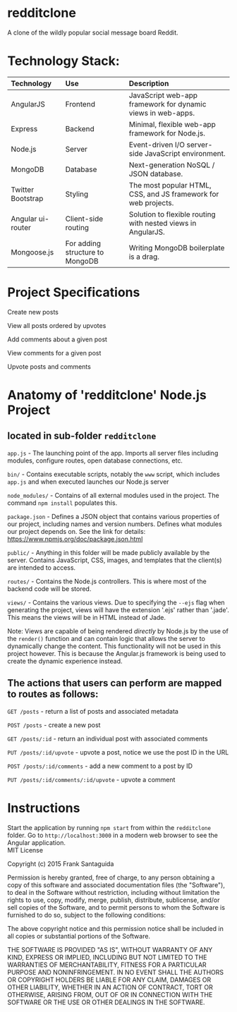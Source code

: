 # redditclone
A clone of the wildly popular social message board Reddit. 
<br>
# Technology Stack:


| Technology    	| Use           	  | Description     										  |
| :------------------|:-------------------| :----------------										  |
| AngularJS     	| Frontend 			  |JavaScript web-app framework for dynamic views in web-apps. |
| Express   		| Backend 			  | Minimal, flexible web-app framework for Node.js.							  |
| Node.js 			| Server     |Event-driven I/O server-side JavaScript environment.				  |
| MongoDB			| Database			  |	Next-generation NoSQL / JSON database.            |
| Twitter Bootstrap | Styling			  |The most popular HTML, CSS, and JS framework for web projects.|
| Angular ui-router | Client-side routing |Solution to flexible routing with nested views in AngularJS.|
| Mongoose.js       | For adding structure to MongoDB |Writing MongoDB boilerplate is a drag. |

# Project Specifications

Create new posts

View all posts ordered by upvotes

Add comments about a given post

View comments for a given post

Upvote posts and comments

# Anatomy of 'redditclone' Node.js Project
## located in sub-folder `redditclone`
`app.js` - The launching point of the app. Imports all server files
including modules, configure routes, open database connections, etc.

`bin/` - Contains executable scripts, notably the `www` script, which
includes `app.js` and when executed launches our Node.js server

`node_modules/` - Contains of all external modules used in the project.
The command `npm install` populates this.

`package.json` - Defines a JSON object that contains various properties
of our project, including names and version numbers.
Defines what modules our project depends on. See the link for details:
https://www.npmjs.org/doc/package.json.html

`public/` - Anything in this folder will be made publicly available by
the server. Contains JavaScript, CSS, images, and templates that
the client(s) are intended to access.

`routes/` - Contains the Node.js controllers. This is where most of the
backend code will be stored.

`views/` - Contains the various views. Due to specifying the `--ejs` flag
when generating the project, views will have the extension '.ejs' rather
than '.jade'. This means the views will be in HTML instead of Jade.

Note: Views are capable of being rendered <i>directly</i> by Node.js
by the use of the `render()` function and can contain logic that allows
the server to dynamically change the content. This functionality will
not be used in this project however. This is because the Angular.js
framework is being used to create the dynamic experience instead.

## The actions that users can perform are mapped to routes as follows:
`GET /posts` - return a list of posts and associated metadata

`POST /posts` - create a new post

`GET /posts/:id` - return an individual post with associated comments

`PUT /posts/:id/upvote` - upvote a post, notice we use the post ID in the URL

`POST /posts/:id/comments` - add a new comment to a post by ID

`PUT /posts/:id/comments/:id/upvote` - upvote a comment

# Instructions
Start the application by running `npm start` from within the `redditclone` folder.
Go to `http://localhost:3000` in a modern web browser to see the Angular application.
<br>
MIT License

Copyright (c) 2015 Frank Santaguida

Permission is hereby granted, free of charge, to any person obtaining a copy
of this software and associated documentation files (the "Software"), to deal
in the Software without restriction, including without limitation the rights
to use, copy, modify, merge, publish, distribute, sublicense, and/or sell
copies of the Software, and to permit persons to whom the Software is
furnished to do so, subject to the following conditions:

The above copyright notice and this permission notice shall be included in all
copies or substantial portions of the Software.

THE SOFTWARE IS PROVIDED "AS IS", WITHOUT WARRANTY OF ANY KIND, EXPRESS OR
IMPLIED, INCLUDING BUT NOT LIMITED TO THE WARRANTIES OF MERCHANTABILITY,
FITNESS FOR A PARTICULAR PURPOSE AND NONINFRINGEMENT. IN NO EVENT SHALL THE
AUTHORS OR COPYRIGHT HOLDERS BE LIABLE FOR ANY CLAIM, DAMAGES OR OTHER
LIABILITY, WHETHER IN AN ACTION OF CONTRACT, TORT OR OTHERWISE, ARISING FROM,
OUT OF OR IN CONNECTION WITH THE SOFTWARE OR THE USE OR OTHER DEALINGS IN THE
SOFTWARE.
